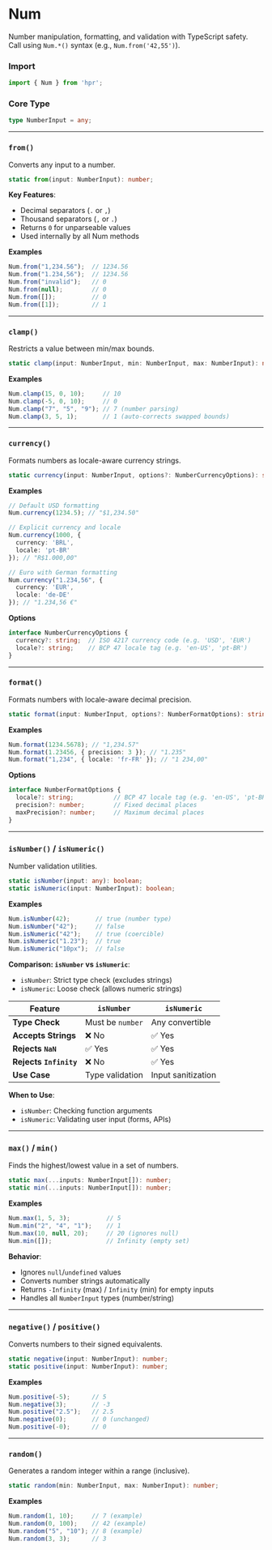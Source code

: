 # Num

Number manipulation, formatting, and validation with TypeScript safety.
<br/>
Call using `Num.*()` syntax (e.g., `Num.from('42,55')`).

### Import
```ts
import { Num } from 'hpr';
```

### Core Type
```typescript
type NumberInput = any;
```

---

### `from()`
Converts any input to a number.

```typescript
static from(input: NumberInput): number;
```

**Key Features**:
- Decimal separators (`.` or `,`)
- Thousand separators (`,` or `.`)
- Returns `0` for unparseable values
- Used internally by all Num methods

**Examples**
```typescript
Num.from("1,234.56");  // 1234.56
Num.from("1.234,56");  // 1234.56
Num.from("invalid");   // 0
Num.from(null);        // 0
Num.from([]);          // 0
Num.from([1]);         // 1
```

---

### `clamp()`
Restricts a value between min/max bounds.

```typescript
static clamp(input: NumberInput, min: NumberInput, max: NumberInput): number;
```

**Examples**
```typescript
Num.clamp(15, 0, 10);     // 10
Num.clamp(-5, 0, 10);     // 0
Num.clamp("7", "5", "9"); // 7 (number parsing)
Num.clamp(3, 5, 1);       // 1 (auto-corrects swapped bounds)
```

---

### `currency()`
Formats numbers as locale-aware currency strings.

```typescript
static currency(input: NumberInput, options?: NumberCurrencyOptions): string;
```

**Examples**
```typescript
// Default USD formatting
Num.currency(1234.5); // "$1,234.50"

// Explicit currency and locale
Num.currency(1000, {
  currency: 'BRL',
  locale: 'pt-BR'
}); // "R$1.000,00"

// Euro with German formatting
Num.currency("1.234,56", {
  currency: 'EUR',
  locale: 'de-DE'
}); // "1.234,56 €"
```

**Options**
```typescript
interface NumberCurrencyOptions {
  currency?: string;  // ISO 4217 currency code (e.g. 'USD', 'EUR')
  locale?: string;    // BCP 47 locale tag (e.g. 'en-US', 'pt-BR')
}
```

---

### `format()`
Formats numbers with locale-aware decimal precision.

```typescript
static format(input: NumberInput, options?: NumberFormatOptions): string;
```

**Examples**
```typescript
Num.format(1234.5678); // "1,234.57"
Num.format(1.23456, { precision: 3 }); // "1.235"
Num.format("1,234", { locale: 'fr-FR' }); // "1 234,00"
```

**Options**
```typescript
interface NumberFormatOptions {
  locale?: string;           // BCP 47 locale tag (e.g. 'en-US', 'pt-BR')
  precision?: number;        // Fixed decimal places
  maxPrecision?: number;     // Maximum decimal places
}
```

---

### `isNumber()` / `isNumeric()`
Number validation utilities.

```typescript
static isNumber(input: any): boolean;
static isNumeric(input: NumberInput): boolean;
```

**Examples**
```typescript
Num.isNumber(42);       // true (number type)
Num.isNumber("42");     // false
Num.isNumeric("42");    // true (coercible)
Num.isNumeric("1.23");  // true
Num.isNumeric("10px");  // false
```

**Comparison: `isNumber` vs `isNumeric`**:
- `isNumber`: Strict type check (excludes strings)
- `isNumeric`: Loose check (allows numeric strings)

| Feature                | `isNumber`       | `isNumeric`        |
|------------------------|------------------|--------------------|
| **Type Check**         | Must be `number` | Any convertible    |
| **Accepts Strings**    | ❌ No             | ✅ Yes              |
| **Rejects `NaN`**      | ✅ Yes            | ✅ Yes              |
| **Rejects `Infinity`** | ❌ No             | ✅ Yes              |
| **Use Case**           | Type validation  | Input sanitization |

**When to Use**:
- `isNumber`: Checking function arguments
- `isNumeric`: Validating user input (forms, APIs)

---

### `max()` / `min()`
Finds the highest/lowest value in a set of numbers.

```typescript
static max(...inputs: NumberInput[]): number;
static min(...inputs: NumberInput[]): number;
```

**Examples**
```typescript
Num.max(1, 5, 3);          // 5
Num.min("2", "4", "1");    // 1
Num.max(10, null, 20);     // 20 (ignores null)
Num.min([]);               // Infinity (empty set)
```

**Behavior**:
- Ignores `null`/`undefined` values
- Converts number strings automatically
- Returns `-Infinity` (max) / `Infinity` (min) for empty inputs
- Handles all `NumberInput` types (number/string)

---

### `negative()` / `positive()`
Converts numbers to their signed equivalents.

```typescript
static negative(input: NumberInput): number;
static positive(input: NumberInput): number;
```

**Examples**
```typescript
Num.positive(-5);      // 5
Num.negative(3);       // -3
Num.positive("2.5");   // 2.5
Num.negative(0);       // 0 (unchanged)
Num.positive(-0);      // 0
```

---

### `random()`
Generates a random integer within a range (inclusive).

```typescript
static random(min: NumberInput, max: NumberInput): number;
```

**Examples**
```typescript
Num.random(1, 10);     // 7 (example)
Num.random(0, 100);    // 42 (example)
Num.random("5", "10"); // 8 (example)
Num.random(3, 3);      // 3
```
